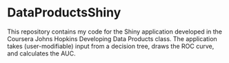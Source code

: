 DataProductsShiny
=================

This repository contains my code for the Shiny application developed in the Coursera Johns Hopkins Developing Data Products class.  The application takes (user-modifiable) input from a decision tree, draws the ROC curve, and calculates the AUC.
